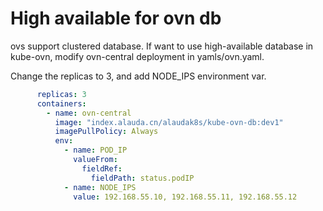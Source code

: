 # High available for ovn db

ovs support clustered database. If want to use high-available database in kube-ovn,
modify ovn-central deployment in yamls/ovn.yaml.

Change the replicas to 3, and add NODE_IPS environment var.
```yaml
      replicas: 3
      containers:
        - name: ovn-central
          image: "index.alauda.cn/alaudak8s/kube-ovn-db:dev1"
          imagePullPolicy: Always
          env:
            - name: POD_IP
              valueFrom:
                fieldRef:
                  fieldPath: status.podIP
            - name: NODE_IPS
              value: 192.168.55.10, 192.168.55.11, 192.168.55.12
```